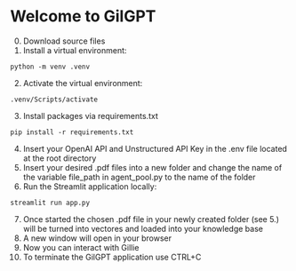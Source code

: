 # Welcome to GilGPT

0. Download source files
1. Install a virtual environment:
~~~
python -m venv .venv
~~~
2. Activate the virtual environment:
~~~
.venv/Scripts/activate
~~~
3. Install packages via requirements.txt
~~~
pip install -r requirements.txt
~~~
4. Insert your OpenAI API and Unstructured API Key in the .env file located at the root directory
5. Insert your desired .pdf files into a new folder and change the name of the variable file_path in agent_pool.py to the name of the folder
6. Run the Streamlit application locally:
~~~
streamlit run app.py
~~~
7. Once started the chosen .pdf file in your newly created folder (see 5.) will be turned into vectores and loaded into your knowledge base
8. A new window will open in your browser
9. Now you can interact with Gillie
10. To terminate the GilGPT application use CTRL+C
